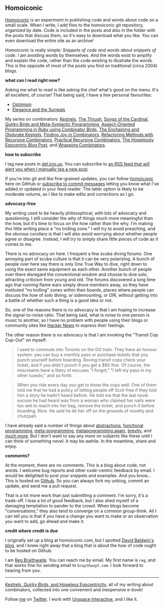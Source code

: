 Homoiconic
---

[Homoiconic](http://github.com/raganwald/homoiconic/) is an experiment in publishing code and words about code on a small scale. When I write, I add files to the homoiconic git repository, organized by date. Code is included in the posts and also in the folder with the posts that discuss them, so it's easy to download what you like. You can even download the entire site as an archive!

Homoiconic is really simple: *Snippets of code and words about snippets of code*. I am avoiding words by themselves. And the words exist to amplify and explain the code, rather than the code existing to illustrate the words. This is the opposite of most of the posts you find on traditional (circa 2004) blogs.

**what can I read right now?**

Asking me what to read is like asking the chef what's good on the menu. It's all excellent, of course! That being said, I have a few personal favourites:

* [Optimism](http://github.com/raganwald/homoiconic/blob/master/2009-05-01/optimism.md#readme)
* [Elegance and the Surreals](http://github.com/raganwald/homoiconic/blob/master/2009-03-07/surreal.md#readme)

My series on combinators: [Kestrels](http://github.com/raganwald/homoiconic/tree/master/2008-10-29/kestrel.markdown#readme), [The Thrush](http://github.com/raganwald/homoiconic/tree/master/2008-10-30/thrush.markdown#readme), [Songs of the Cardinal](http://github.com/raganwald/homoiconic/tree/master/2008-10-31/songs_of_the_cardinal.markdown#readme), [Quirky Birds and Meta-Syntactic Programming](http://github.com/raganwald/homoiconic/tree/master/2008-11-04/quirky_birds_and_meta_syntactic_programming.markdown#readme), [Aspect-Oriented Programming in Ruby using Combinator Birds](http://github.com/raganwald/homoiconic/tree/master/2008-11-07/from_birds_that_compose_to_method_advice.markdown#readme), [The Enchaining and Obdurate Kestrels](http://github.com/raganwald/homoiconic/tree/master/2008-11-12/the_obdurate_kestrel.md#readme), [Finding Joy in Combinators](http://github.com/raganwald/homoiconic/tree/master/2008-11-16/joy.md#readme), [Refactoring Methods with Recursive Combinators](http://github.com/raganwald/homoiconic/tree/master/2008-11-23/recursive_combinators.md#readme), [Practical Recursive Combinators](http://github.com/raganwald/homoiconic/tree/master/2008-11-26/practical_recursive_combinators.md#readme), [The Hopelessly Egocentric Blog Post](http://github.com/raganwald/homoiconic/tree/master/2009-02-02/hopeless_egocentricity.md#readme), and [Wrapping Combinators](http://github.com/raganwald/homoiconic/tree/master/2009-06-29/wrapping_combinators.md#readme).

**how to subscribe**

I tag new posts in [del.icio.us](http://delicious.com/raganwald/homoiconic "Homoiconic Bookmarks on Delicious"). You can subscribe to [an RSS feed that will alert you when I manually tag a new post](http://feeds.delicious.com/v2/rss/raganwald/homoiconic "Homoiconic Bookmarks Feed").

If you're into git and like fine-grained updates, you can follow [homoiconic](http://github.com/raganwald/homoiconic) here on GitHub or [subscribe to commit messages](http://github.com/feeds/raganwald/commits/homoiconic/master "Recent Commits to homoiconic") letting you know what I've added or updated in your feed reader. The latter option is likely to be moderate volume, as I like to make edits and corrections as I go.

**advocacy-free**

My writing used to be heavily philosophical, with lots of advocacy and questioning. I still consider the _why_ of things much more meaningful than the how, but it's time to focus on the how rather than the why. I'm making this little writing place a "no trolling zone." I will try to avoid preaching, and the obvious corollary is that I will also avoid worrying about whether people agree or disagree. Instead, I will try to simply share little pieces of code as it comes to me.

There is no advocacy on here. I frequent a few scuba diving forums. One annoying part of scuba culture is that it can be very polarizing. A bunch of people over here say there is only One True Way to dive, right down to using the exact same equipment as each other. Another bunch of people over there disregard the conventional wisdom and choose to dive solo, attracting criticism from young and old. The forums discovered a long time ago that running flame wars simply drove members away, so they have instituted "no trolling" zones within their boards, places where people can discuss the _how_ of solo diving, or sidemounting, or DIR, without getting into a battle of whether such a thing is a good idea or not.

So, one of the reasons there is no advocacy is that I am hoping to increase the signal-to-noise ratio. That being said, what is noise to one person is music to another, so I have no problem with people using their blogs or community sites like [Hacker News](http://news.ycombinator.com) to express their feelings.

The other reason there is no advocacy is that I am invoking the "Transit Cop Cop-Out" on myself:

> I used to commute into Toronto on the GO train. They have an honour system: you can buy a monthly pass or purchase tickets that you punch yourself before boarding. Roving transit cops check your ticket, and if you didn't punch it you get a $90 fine. Of course, the miscreants have a litany of excuses "I forgot," "I left my pass in my other tuxedo," and so forth.

> When you ride every day you get to know the cops well. One of them told me that he had a policy of letting people off Scot-free if they told him a story he hadn't heard before. He told me that the last novel excuse he had heard was from a woman who claimed her nails were too wet to reach into her bag, remove the ticket, and punch it before boarding. Nice. He said he let her off on the grounds of novelty and chutzpah.

I have already said a number of things about [abstractions](http://weblog.raganwald.com/2007/07/abbreviation-accidental-complexity-and.html "Abbreviation, Accidental Complexity, and Abstraction"), [functional programming](http://weblog.raganwald.com/2007/03/why-why-functional-programming-matters.html "Why Why Functional Programming Matters Matters"), [meta-programming](http://weblog.raganwald.com/2008/07/my-analyst-warned-me-but.html "My analyst warned me, but metaprogramming was so beautiful I got another analyst"), [metaprogramming again](http://weblog.raganwald.com/2008/03/spaghetti-western-coding.html "Spaghetti-Western Coding"), [brevity](http://weblog.raganwald.com/2007/12/golf-is-good-program-spoiled.html "Golf is a good program spoiled"), and [much more](http://delicious.com/raganwald/raganwald.popular "Popular posts from weblog.raganwald.com"). But I don't want to say any more on subjects like these until I can think of something *novel*. It may be awhile. In the meantime, share and enjoy.

**comments?**

At the moment, there are no comments. This is a blog about code, not words. I welcome bug reports and other code-centric feedback by email. I would be delighted to post your snippets and examples. And you know... This is hosted on [Github](http://github.com). So you can always fork my unblog, commit an update, and send me a pull request.

That is a lot more work than just submitting a comment. I'm sorry, it's a trade-off. I lose a lot of good feedback, but I also shed myself of a damaging temptation to pander to the crowd. When blogs become "conversations," they also tend to converge on a common group-think. All I can tell you is that if you have a change you want to make or an observation you want to add, go ahead and make it.

**credit where credit is due**

I originally set up a blog at homoiconic.com, but I spotted [David Baldwin's blog](http://github.com/bilson/blog/tree/master), and I knew right away that a blog that is about the how of code ought to be hosted on Github.

I am [Reg Braithwaite](http://reginald.braythwayt.com/). You can reach me by email. My first name is `reg`, and that works fine for sending email to `braythwayt.com`. I look forward to hearing from you.

---

[Kestrels, Quirky Birds, and Hopeless Egocentricity](http://leanpub.com/combinators), all of my writing about combinators, collected into one convenient and inexpensive e-book!

Follow [me](http://reginald.braythwayt.com) on [Twitter](http://twitter.com/raganwald). I work with [Unspace Interactive](http://unspace.ca), and I like it.